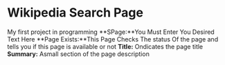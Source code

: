# Wikipedia Search Page
My first project in programming
**SPage:**You Must Enter You Desired Text Here
**Page Exists:**This Page Checks The status Of the page and tells you if this page is available or not
**Title:** Ondicates the page title
**Summary:** Asmall section of the page description